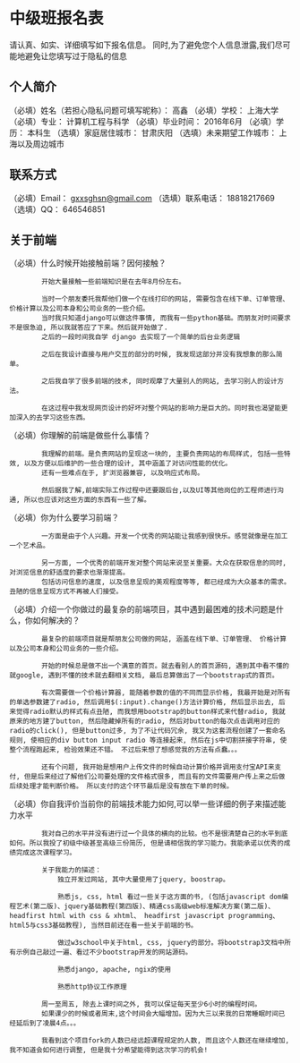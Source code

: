 # 中级班报名表

请认真、如实、详细填写如下报名信息。
同时,为了避免您个人信息泄露,我们尽可能地避免让您填写过于隐私的信息

## 个人简介

（必填）姓名（若担心隐私问题可填写昵称）： 高鑫
（必填）学校： 上海大学
（必填）专业： 计算机工程与科学
（必填）毕业时间： 2016年6月
（必填）学历： 本科生
（选填）家庭居住城市： 甘肃庆阳
（选填）未来期望工作城市： 上海以及周边城市

## 联系方式

（必填）Email： gxxsghsn@gmail.com
（选填）联系电话： 18818217669
（选填）QQ： 646546851

## 关于前端

（必填）什么时候开始接触前端？因何接触？


			开始大量接触一些前端知识是在去年8月份左右。

			当时一个朋友委托我帮他们做一个在线打印的网站, 需要包含在线下单、订单管理、 价格计算以及公司本身和公司业务的一些介绍。
			当时我只知道django可以做这件事情, 而我有一些python基础。而朋友对时间要求不是很急迫, 所以我就答应了下来。然后就开始做了.
			之后的一段时间我自学 django 去实现了一个简单的后台业务逻辑

			之后在我设计直接与用户交互的部分的时候, 我发现这部分并没有我想象的那么简单。

			之后我自学了很多前端的技术, 同时观摩了大量别人的网站, 去学习别人的设计方法。

			在这过程中我发现网页设计的好坏对整个网站的影响力是巨大的。同时我也渴望能更加深入的去学习这些东西。



（必填）你理解的前端是做些什么事情？


			我理解的前端。是负责网站的呈现这一块的, 主要负责网站的布局样式, 包括一些特效, 以及方便以后维护的一些合理的设计, 其中涵盖了对访问性能的优化。
			还有一些难点在于, 扩浏览器兼容, 以及响应式布局。
			
			然后据我了解,前端实际工作过程中还要跟后台,以及UI等其他岗位的工程师进行沟通, 所以也应该对这些方面的东西有一些了解。



（必填）你为什么要学习前端？
		

			一方面是由于个人兴趣。开发一个优秀的网站能让我感到很快乐。感觉就像是在加工一个艺术品。

			另一方面, 一个优秀的前端开发对整个网站来说至关重要。大众在获取信息的同时, 对浏览信息的舒适度的要求也渐渐提高。 
			包括访问信息的速度, 以及信息呈现的美观程度等等, 都已经成为大众基本的需求。丑陋的信息呈现方式不再被人们接受。



（必填）介绍一个你做过的最复杂的前端项目，其中遇到最困难的技术问题是什么，你如何解决的？

			
			最复杂的前端项目就是帮朋友公司做的网站, 涵盖在线下单、订单管理、 价格计算以及公司本身和公司业务的一些介绍。

			开始的时候总是做不出一个满意的首页。就去看别人的首页源码, 遇到其中看不懂的就google, 遇到不懂的技术就去翻相关文档, 最后总算做出了一个bootstrap式的首页。

			有次需要做一个价格计算器, 能随着参数的值的不同而显示价格, 我最开始是对所有的单选参数建了radio, 然后调用$(:input).change()方法计算价格, 然后显示出去, 后来觉得radio默认的样式有点丑陋, 而我想用bootstrap的button样式来代替radio, 我就原来的地方建了button, 然后隐藏掉所有的radio, 然后对button的每次点击调用对应的radio的click(), 但是button过多, 为了不让代码冗余, 我又为这套流程创建了一套命名规则, 使相应的div button input radio 等连接起来, 然后在js中切割拼接字符串, 使整个流程跑起来, 检验效果还不错。 不过后来想了想感觉我的方法有点蠢。。。

			还有个问题, 我开始是想用户上传文件的时候自动计算价格并调用支付宝API来支付, 但是后来经过了解他们公司要处理的文件格式很多, 而且有的文件需要用户传上来之后做后续处理才能判断价格。 所以支付的这个环节最后是没有放在下单的时候。

			

（必填）你自我评价当前你的前端技术能力如何,可以举一些详细的例子来描述能力水平


			我对自己的水平并没有进行过一个具体的横向的比较。也不是很清楚自己的水平到底如何。所以我投了初级中级甚至高级三份简历, 但是请相信我的学习能力。我能承诺以优秀的成绩完成这次课程学习。

			关于我能力的描述：
				独立开发过网站, 其中大量使用了jquery, boostrap。

				熟悉js, css, html 看过一些关于这方面的书, (包括javascript dom编程艺术(第二版)、jquery基础教程(第四版)、精通css高级web标准解决方案(第二版)、headfirst html with css & xhtml、 headfirst javascript programming、 html5与css3基础教程), 当然目前还在看一些关于前端的书。
				
				做过w3school中关于html, css, jquery的部分。将bootstrap3文档中所有示例自己敲过一遍、看过不少bootstrap开发的网站源码。

				熟悉django, apache, ngix的使用

				熟悉http协议工作原理

			周一至周五, 除去上课时间之外, 我可以保证每天至少6小时的编程时间。
			如果课少的时候或者周末,这个时间会大幅增加。因为大三以来我的日常睡眠时间已经延后到了凌晨4点。。。

			我看到这个项目fork的人数已经远超课程规定的人数, 而且这个人数还在继续增加, 我不知道会如何进行调整, 但是我十分希望能得到这次学习的机会!
		